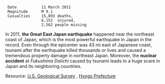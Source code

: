 ```
 Date           11 March 2011
 Magnitude      M 9.1
 Casualties     15,893 deaths,
                6,152  injured,
                2,562 people missing
```

In 2011, **the Great East Japan earthquake** happened near the northeast coast of Japan, which is the most powerful earthquake in Japan in the record. Even through the epicenter was 43 mi east of Japanese coast, tsunami after the earthquake killed thousands or lives and caused a tremendous property damage in northeast Japan. Moreover, the **nuclear accident** at _Fukushima Daiichi_ caused by tsunami leads to a huge scare in Japan and its neighboring countries.



Resource: [U.S. Geological Survey](https://earthquake.usgs.gov/earthquakes/eventpage/official20110311054624120_30#executive)
        , [Hyogo Prefecture](http://web.pref.hyogo.lg.jp/kk42/pa20_000000015.html)
